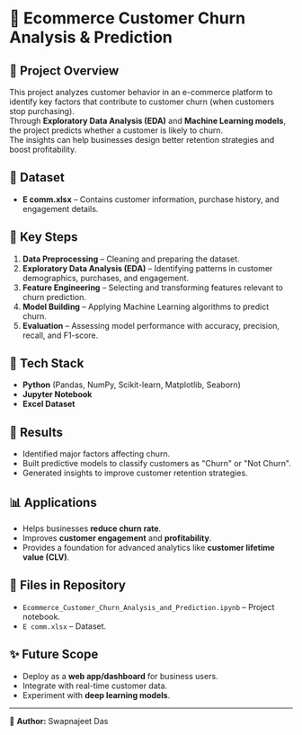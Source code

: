 # 🛒 Ecommerce Customer Churn Analysis & Prediction

## 📌 Project Overview
This project analyzes customer behavior in an e-commerce platform to identify key factors that contribute to customer churn (when customers stop purchasing).  
Through **Exploratory Data Analysis (EDA)** and **Machine Learning models**, the project predicts whether a customer is likely to churn.  
The insights can help businesses design better retention strategies and boost profitability.

## 📂 Dataset
- **E comm.xlsx** – Contains customer information, purchase history, and engagement details.  

## 🔑 Key Steps
1. **Data Preprocessing** – Cleaning and preparing the dataset.  
2. **Exploratory Data Analysis (EDA)** – Identifying patterns in customer demographics, purchases, and engagement.  
3. **Feature Engineering** – Selecting and transforming features relevant to churn prediction.  
4. **Model Building** – Applying Machine Learning algorithms to predict churn.  
5. **Evaluation** – Assessing model performance with accuracy, precision, recall, and F1-score.  

## 🧰 Tech Stack
- **Python** (Pandas, NumPy, Scikit-learn, Matplotlib, Seaborn)  
- **Jupyter Notebook**  
- **Excel Dataset**  

## 🚀 Results
- Identified major factors affecting churn.  
- Built predictive models to classify customers as "Churn" or "Not Churn".  
- Generated insights to improve customer retention strategies.  

## 📊 Applications
- Helps businesses **reduce churn rate**.  
- Improves **customer engagement** and **profitability**.  
- Provides a foundation for advanced analytics like **customer lifetime value (CLV)**.  

## 📁 Files in Repository
- `Ecommerce_Customer_Churn_Analysis_and_Prediction.ipynb` – Project notebook.  
- `E comm.xlsx` – Dataset.  

## ✨ Future Scope
- Deploy as a **web app/dashboard** for business users.  
- Integrate with real-time customer data.  
- Experiment with **deep learning models**.  

---
👤 **Author:** Swapnajeet Das  
